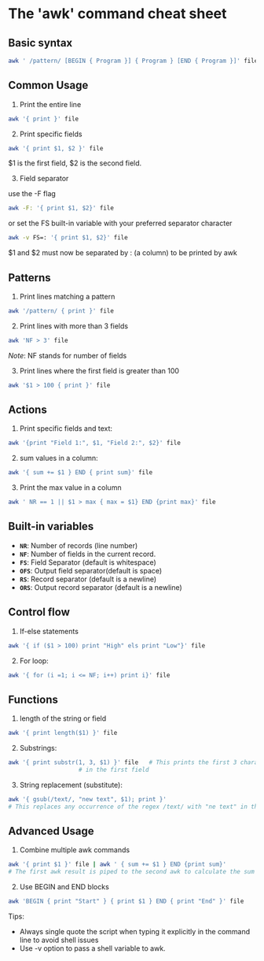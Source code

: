 
# The 'awk' command cheat sheet

## Basic syntax

```Bash
awk ' /pattern/ [BEGIN { Program }] { Program } [END { Program }]' file
```

## Common Usage

1. Print the entire line

```Bash
awk '{ print }' file
```

2. Print specific fields

```Bash
awk '{ print $1, $2 }' file
```
$1 is the first field, $2 is the second field.

3. Field separator

use the -F flag
```Bash
awk -F: '{ print $1, $2}' file
```

or set the FS built-in variable with your preferred separator character

```Bash
awk -v FS=: '{ print $1, $2}' file
```
$1 and $2 must now be separated by : (a column) to be printed by awk

## Patterns

1. Print lines matching a pattern

```Bash
awk '/pattern/ { print }' file
```

2. Print lines with more than 3 fields

```Bash
awk 'NF > 3' file
```
*Note*: NF stands for number of fields

3. Print lines where the first field is greater than 100

```Bash
awk '$1 > 100 { print }' file
```

## Actions

1. Print specific fields and text:

```Bash
awk '{print "Field 1:", $1, "Field 2:", $2}' file
```

2. sum values in a column:

```Bash
awk '{ sum += $1 } END { print sum}' file
```

3. Print the max value in a column

```Bash
awk ' NR == 1 || $1 > max { max = $1} END {print max}' file
```

## Built-in variables

* **`NR`**: Number of records (line number)
* **`NF`**: Number of fields in the current record.
* **`FS`**: Field Separator (default is whitespace)
* **`OFS`**: Output field separator(default is space)
* **`RS`**: Record separator (default is a newline)
* **`ORS`**: Output record separator (default is a newline)

## Control flow

1. If-else statements

```Bash
awk '{ if ($1 > 100) print "High" els print "Low"}' file
```

2. For loop:

```Bash
awk '{ for (i =1; i <= NF; i++) print i}' file
```

## Functions

1. length of the string or field

```Bash
awk '{ print length($1) }' file
```

2. Substrings:

```Bash
awk '{ print substr(1, 3, $1) }' file 	# This prints the first 3 characters 
					# in the first field
```

3. String replacement (substitute):
```Bash
awk '{ gsub(/text/, "new text", $1); print }'
# This replaces any occurrence of the regex /text/ with "ne text" in the first field.
```

## Advanced Usage

1. Combine multiple awk commands

```Bash
awk '{ print $1 }' file | awk ' { sum += $1 } END {print sum}'
# The first awk result is piped to the second awk to calculate the sum of the first field in each row.
```

2. Use BEGIN and END blocks

```Bash
awk 'BEGIN { print "Start" } { print $1 } END { print "End" }' file
```

Tips: 
- Always single quote the script when typing it explicitly in the command line to avoid shell issues
- Use -v option to pass a shell variable to awk.
